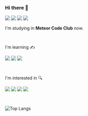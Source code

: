 ### Hi there 👋

<a href="https://github.com/meteor-code-club"><img src="https://img.shields.io/badge/Meteor_Code_Club-DE4F4F?style=for-the-badge&logo=Meteor&logoColor=white"></a>
<a href="https://min-9.github.io"><img src="https://img.shields.io/badge/blog-663399?style=for-the-badge&logo=gatsby&logoColor=white"></a>
<a href="https://www.instagram.com/minsphere/"><img src="https://img.shields.io/badge/minsphere-E4405F?style=for-the-badge&logo=instagram&logoColor=white"></a>
<a href="https://mail.google.com/mail/?view=cm&amp;fs=1&amp;to=mg07315@gmail.com" target="_blank"><img src="https://img.shields.io/badge/gmail-EA4335?style=for-the-badge&logo=gmail&logoColor=white"></a>

I'm studying in <b>Meteor Code Club</b> now.

<br />

I'm learning ✍️

<a href="#"><img src="https://img.shields.io/badge/javascript-F7DF1E?style=for-the-badge&logo=javascript&logoColor=black"></a>
<a href="#"><img src="https://img.shields.io/badge/typescript-3178C6?style=for-the-badge&logo=typescript&logoColor=white"></a>
<a href="#"><img src="https://img.shields.io/badge/react-61DAFB?style=for-the-badge&logo=react&logoColor=black"></a>

<br />

I'm interested in 🔍

<a href="#"><img src="https://img.shields.io/badge/kotlin-7F52FF?style=for-the-badge&logo=kotlin&logoColor=white"></a>
<a href="#"><img src="https://img.shields.io/badge/swift-F05138?style=for-the-badge&logo=swift&logoColor=white"></a>
<a href="#"><img src="https://img.shields.io/badge/dart-0175C2?style=for-the-badge&logo=dart&logoColor=white"></a>
<a href="#"><img src="https://img.shields.io/badge/flutter-02569B?style=for-the-badge&logo=flutter&logoColor=white"></a>

<br />

![Top Langs](https://github-readme-stats.vercel.app/api/top-langs/?username=min-9&layout=compact&theme=tokyonight)
